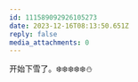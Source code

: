 ```yaml
---
id: 111589092926105273
date: 2023-12-16T08:13:50.651Z
reply: false
media_attachments: 0
---
```


开始下雪了。❄️❄️❄️❄️❄️⛄

